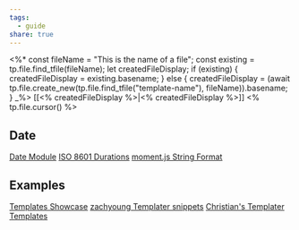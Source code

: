 ```yaml
---
tags:
  - guide
share: true
---
```

<%*
const fileName = "This is the name of a file";
const existing = tp.file.find_tfile(fileName);
let createdFileDisplay;
if (existing) {
  createdFileDisplay = existing.basename;
} else {
  createdFileDisplay = (await tp.file.create_new(tp.file.find_tfile("template-name"), fileName)).basename;
}
_%>
[[<% createdFileDisplay %>|<% createdFileDisplay %>]]
<% tp.file.cursor() %>

## Date

[Date Module](https://silentvoid13.github.io/Templater/internal-functions/internal-modules/date-module.html)
[ISO 8601 Durations](https://en.wikipedia.org/wiki/ISO_8601#Durations)
[moment.js String Format](https://momentjs.com/docs/#/parsing/string-format/)

## Examples

[Templates Showcase](https://github.com/SilentVoid13/Templater/discussions/categories/templates-showcase)
[zachyoung Templater snippets](https://zachyoung.dev/posts/templater-snippets)
[Christian's Templater Templates](https://github.com/chhoumann/Templater_Templates)
